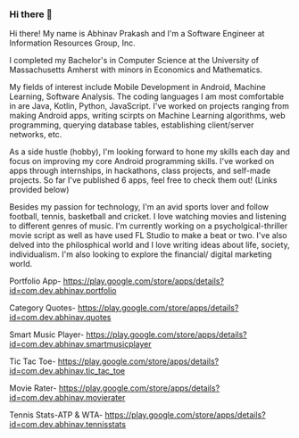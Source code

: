 ### Hi there 👋

<!--
**abhinavp403/abhinavp403** is a ✨ _special_ ✨ repository because its `README.md` (this file) appears on your GitHub profile.

Here are some ideas to get you started:

- 🔭 I’m currently working on ...
- 🌱 I’m currently learning ...
- 👯 I’m looking to collaborate on ...
- 🤔 I’m looking for help with ...
- 💬 Ask me about ...
- 📫 How to reach me: ...
- 😄 Pronouns: ...
- ⚡ Fun fact: ...
-->

Hi there! My name is Abhinav Prakash and I'm a Software Engineer at Information Resources Group, Inc. 

I completed my Bachelor's in Computer Science at the University of Massachusetts Amherst with minors in Economics and Mathematics.

My fields of interest include Mobile Development in Android, Machine Learning, Software Analysis.
The coding languages I am most comfortable in are Java, Kotlin, Python, JavaScript.
I've worked on projects ranging from making Android apps, writing scirpts on Machine Learning algorithms, web programming, querying database tables, establishing client/server networks, etc.

As a side hustle (hobby), I'm looking forward to hone my skills each day and focus on improving my core Android programming skills. I've worked on apps through internships, in hackathons, class projects, and self-made projects. So far I've published 6 apps, feel free to check them out! (Links provided below)

Besides my passion for technology, I'm an avid sports lover and follow football, tennis, basketball and cricket. I love watching movies and listening to different genres of music. I'm currently working on a psycholgical-thriller movie script as well as have used FL Studio to make a beat or two. I've also delved into the philosphical world and I love writing ideas about life, society, individualism. I'm also looking to explore the financial/ digital marketing world.

Portfolio App- https://play.google.com/store/apps/details?id=com.dev.abhinav.portfolio

Category Quotes- https://play.google.com/store/apps/details?id=com.dev.abhinav.quotes

Smart Music Player- https://play.google.com/store/apps/details?id=com.dev.abhinav.smartmusicplayer

Tic Tac Toe- https://play.google.com/store/apps/details?id=com.dev.abhinav.tic_tac_toe

Movie Rater- https://play.google.com/store/apps/details?id=com.dev.abhinav.movierater

Tennis Stats-ATP & WTA- https://play.google.com/store/apps/details?id=com.dev.abhinav.tennisstats
